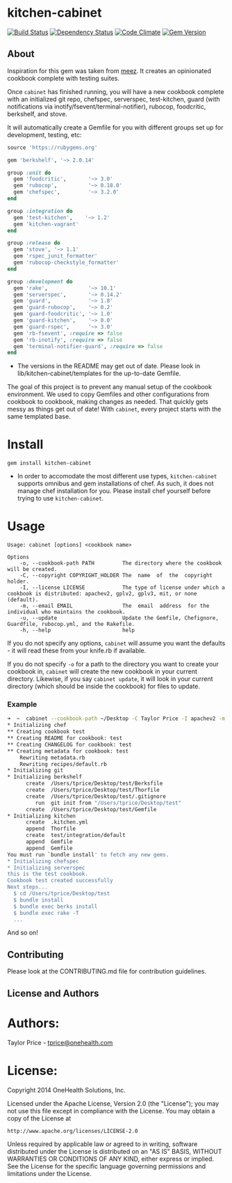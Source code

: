 kitchen-cabinet
===============
[![Build Status](https://travis-ci.org/onehealth/kitchen-cabinet.png)](https://travis-ci.org/onehealth/kitchen-cabinet) [![Dependency Status](https://gemnasium.com/onehealth/kitchen-cabinet.png)](https://gemnasium.com/onehealth/kitchen-cabinet) [![Code Climate](https://codeclimate.com/github/onehealth/kitchen-cabinet.png)](https://codeclimate.com/github/onehealth/kitchen-cabinet) [![Gem Version](https://badge.fury.io/rb/kitchen-cabinet.png)](http://badge.fury.io/rb/kitchen-cabinet)

About
-----

Inspiration for this gem was taken from [meez](https://github.com/paulczar/meez). It creates an opinionated cookbook complete with testing suites.

Once `cabinet` has finished running, you will have a new cookbook complete with an initialized git repo, chefspec, serverspec, test-kitchen, guard (with notifications via inotify/fsevent/terminal-notifier), rubocop, foodcritic, berkshelf, and stove.

It will automatically create a Gemfile for you with different groups set up for development, testing, etc:

`````` ruby
source 'https://rubygems.org'

gem 'berkshelf', '~> 2.0.14'

group :unit do
  gem 'foodcritic',       '~> 3.0'
  gem 'rubocop',          '~> 0.18.0'
  gem 'chefspec',         '~> 3.2.0'
end

group :integration do
  gem 'test-kitchen',    '~> 1.2'
  gem 'kitchen-vagrant'
end

group :release do
  gem 'stove', '~> 1.1'
  gem 'rspec_junit_formatter'
  gem 'rubocop-checkstyle_formatter'
end

group :development do
  gem 'rake',			  '~> 10.1'
  gem 'serverspec',       '~> 0.14.2'
  gem 'guard',            '~> 1.8'
  gem 'guard-rubocop',    '~> 0.2'
  gem 'guard-foodcritic', '~> 1.0'
  gem 'guard-kitchen',    '~> 0.0'
  gem 'guard-rspec',      '~> 3.0'
  gem 'rb-fsevent', :require => false
  gem 'rb-inotify', :require => false
  gem 'terminal-notifier-guard', :require => false
end
``````

* The versions in the README may get out of date. Please look in lib/kitchen-cabinet/templates for the up-to-date Gemfile.

The goal of this project is to prevent any manual setup of the cookbook environment. We used to copy Gemfiles and other configurations from cookbook to cookbook, making changes as needed. That quickly gets messy as things get out of date! With `cabinet`, every project starts with the same templated base.

Install
=======

`gem install kitchen-cabinet`

* In order to accomodate the most different use types, `kitchen-cabinet` supports omnibus and gem installations of chef. As such, it does not manage chef installation for you. Please install chef yourself before trying to use `kitchen-cabinet`.

Usage
=====

```
Usage: cabinet [options] <cookbook name>

Options
    -o, --cookbook-path PATH         The directory where the cookbook will be created.
    -C, --copyright COPYRIGHT_HOLDER The  name  of  the  copyright holder.
    -I, --license LICENSE            The type of license under which a cookbook is distributed: apachev2, gplv2, gplv3, mit, or none (default).
    -m, --email EMAIL                The  email  address  for the individual who maintains the cookbook.
    -u, --update                     Update the Gemfile, Chefignore, Guardfile, rubocop.yml, and the Rakefile.
    -h, --help                       help
```

If you do not specify any options, `cabinet` will assume you want the defaults - it will read these from your knife.rb if available.

If you do not specify `-o` for a path to the directory you want to create your cookbook in, `cabinet` will create the new cookbook in your current directory. Likewise, if you say `cabinet update`, it will look in your current directory (which should be inside the cookbook) for files to update.

### Example

`````` bash
➜  ~  cabinet --cookbook-path ~/Desktop -C Taylor Price -I apachev2 -m tprice@onehealth.com test
* Initializing chef
** Creating cookbook test
** Creating README for cookbook: test
** Creating CHANGELOG for cookbook: test
** Creating metadata for cookbook: test
	Rewriting metadata.rb
	Rewriting recipes/default.rb
* Initializing git
* Initializing berkshelf
      create  /Users/tprice/Desktop/test/Berksfile
      create  /Users/tprice/Desktop/test/Thorfile
      create  /Users/tprice/Desktop/test/.gitignore
         run  git init from "/Users/tprice/Desktop/test"
      create  /Users/tprice/Desktop/test/Gemfile
* Initializing kitchen
      create  .kitchen.yml
      append  Thorfile
      create  test/integration/default
      append  Gemfile
      append  Gemfile
You must run `bundle install' to fetch any new gems.
* Initializing chefspec
* Initializing serverspec
this is the test cookbook.
Cookbook test created successfully
Next steps...
  $ cd /Users/tprice/Desktop/test
  $ bundle install
  $ bundle exec berks install
  $ bundle exec rake -T
  ...
``````

And so on!

Contributing
-------------------
Please look at the CONTRIBUTING.md file for contribution guidelines.

License and Authors
-------------------

Authors:
========

Taylor Price - tprice@onehealth.com 

License:
========

Copyright 2014 OneHealth Solutions, Inc.

Licensed under the Apache License, Version 2.0 (the "License");
you may not use this file except in compliance with the License.
You may obtain a copy of the License at

    http://www.apache.org/licenses/LICENSE-2.0

Unless required by applicable law or agreed to in writing, software
distributed under the License is distributed on an "AS IS" BASIS,
WITHOUT WARRANTIES OR CONDITIONS OF ANY KIND, either express or implied.
See the License for the specific language governing permissions and
limitations under the License.
